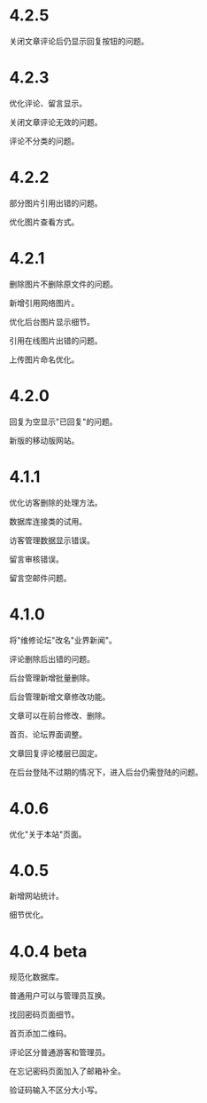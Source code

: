 # 4.2.5
关闭文章评论后仍显示回复按钮的问题。

# 4.2.3
优化评论、留言显示。

关闭文章评论无效的问题。

评论不分类的问题。

# 4.2.2
部分图片引用出错的问题。

优化图片查看方式。

# 4.2.1
删除图片不删除原文件的问题。

新增引用网络图片。

优化后台图片显示细节。

引用在线图片出错的问题。

上传图片命名优化。

# 4.2.0
回复为空显示"已回复"的问题。

新版的移动版网站。

# 4.1.1
优化访客删除的处理方法。

数据库连接类的试用。

访客管理数据显示错误。

留言审核错误。

留言空邮件问题。

# 4.1.0
将"维修论坛"改名"业界新闻"。

评论删除后出错的问题。

后台管理新增批量删除。

后台管理新增文章修改功能。

文章可以在前台修改、删除。

首页、论坛界面调整。

文章回复评论楼层已固定。

在后台登陆不过期的情况下，进入后台仍需登陆的问题。

# 4.0.6
优化"关于本站"页面。

# 4.0.5
新增网站统计。

细节优化。

# 4.0.4 beta
规范化数据库。

普通用户可以与管理员互换。

找回密码页面细节。

首页添加二维码。

评论区分普通游客和管理员。

在忘记密码页面加入了邮箱补全。

验证码输入不区分大小写。
